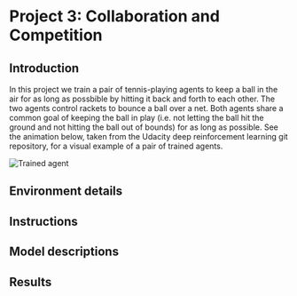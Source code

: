 # Project 3: Collaboration and Competition

## Introduction
In this project we train a pair of tennis-playing agents to keep a ball in the air for as long as possbible by hitting it back and forth to each other. The two agents control rackets to bounce a ball over a net. Both agents share a common goal of keeping the ball in play (i.e. not letting the ball hit the ground and not hitting the ball out of bounds) for as long as possible. See the animation below, taken from the Udacity deep reinforcement learning git repository, for a visual example of a pair of trained agents.  

![Trained agent](https://user-images.githubusercontent.com/10624937/42135623-e770e354-7d12-11e8-998d-29fc74429ca2.gif)

## Environment details
## Instructions
## Model descriptions
## Results
